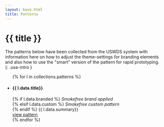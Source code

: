 ```yaml
---
layout: base.html
title: Patterns
---
```

<div class="grid-container">

# {{ title }}

The patterns below have been collected from the USWDS system with information here on how to adjust the theme-settings for branding elements and also how to use the "smart" version of the pattern for rapid prototyping.
{: .usa-intro }

<ul class="usa-card-group">
  {% for l in collections.patterns %}
    <li class="usa-card tablet-lg:grid-col-6 widescreen:grid-col-3">
      <div class="usa-card__container">
      <div class="usa-card__body">
        <h4 class="usa-card__heading">{{ l.data.title}}</h4>
        {% if l.data.branded %} <i class="text-accent-warm-dark">Smokefree brand applied</i><br>
        {% elsif l.data.custom %} <i class="text-mint">Smokefree custom pattern</i><br> {% endif %}
        {{ l.data.summary}}
      </div>
      <div class="usa-card__footer">
        <a href="{{ l.url }}" class="usa-button">view pattern</a>
      </div>
      </div>
    </li>
  {% endfor %}
</ul>

</div>